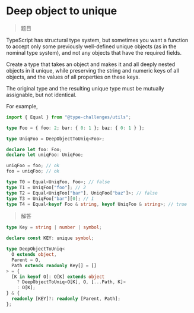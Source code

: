 # Deep object to unique

<BtnGroup 
	issue="https://tsch.js.org/553/solutions"
	featured="https://github.com/type-challenges/type-challenges/issues/581"
/>

> 题目

TypeScript has structural type system, but sometimes you want a function to accept only some previously well-defined unique objects (as in the nominal type system), and not any objects that have the required fields.

Create a type that takes an object and makes it and all deeply nested objects in it unique, while preserving the string and numeric keys of all objects, and the values of all properties on these keys.

The original type and the resulting unique type must be mutually assignable, but not identical.

For example,

```ts
import { Equal } from "@type-challenges/utils";

type Foo = { foo: 2; bar: { 0: 1 }; baz: { 0: 1 } };

type UniqFoo = DeepObjectToUniq<Foo>;

declare let foo: Foo;
declare let uniqFoo: UniqFoo;

uniqFoo = foo; // ok
foo = uniqFoo; // ok

type T0 = Equal<UniqFoo, Foo>; // false
type T1 = UniqFoo["foo"]; // 2
type T2 = Equal<UniqFoo["bar"], UniqFoo["baz"]>; // false
type T3 = UniqFoo["bar"][0]; // 1
type T4 = Equal<keyof Foo & string, keyof UniqFoo & string>; // true
```

> 解答

```ts
type Key = string | number | symbol;

declare const KEY: unique symbol;

type DeepObjectToUniq<
  O extends object,
  Parent = O,
  Path extends readonly Key[] = []
> = {
  [K in keyof O]: O[K] extends object
    ? DeepObjectToUniq<O[K], O, [...Path, K]>
    : O[K];
} & {
  readonly [KEY]?: readonly [Parent, Path];
};
```